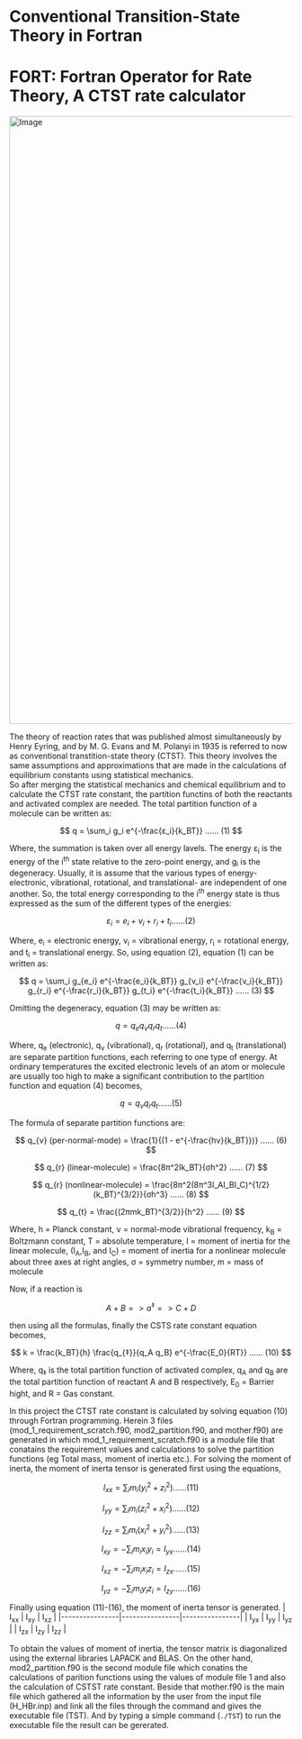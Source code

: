 # Conventional Transition-State Theory in Fortran
# FORT: Fortran Operator for Rate Theory, A CTST rate calculator
<img width="1440" height="1080" alt="Image" src="https://github.com/user-attachments/assets/e2052a93-ca0e-4fd0-8428-3042c930489b" />

The theory of reaction rates that was published almost simultaneously by Henry Eyring, and by M. G. Evans and M. Polanyi in 1935 is referred to now as conventional transtition-state theory (CTST). This theory involves the same assumptions and approximations that are made in the calculations of equilibrium constants using statistical mechanics.\
So after merging the statistical mechanics and chemical equilibrium and to calculate the CTST rate constant, the partition functins of both the reactants and activated complex are needed. The total partition function of a molecule can be written as:
<p align="center">


$$
q = \sum_i g_i e^{-\frac{ε_i}{k_BT}} ...... (1)
$$


</p>

Where, the summation is taken over all energy lavels. The energy ε<sub>i</sub> is the energy of the i<sup>th</sup> state relative to the zero-point energy, and g<sub>i</sub> is the degeneracy. Usually, it is assume that the various types of energy- electronic, vibrational, rotational, and translational- are independent of one another. So, the total energy corresponding to the i<sup>th</sup> energy state is thus expressed as the sum of the different types of the energies:
<p align="center">


$$
ε_i = e_i + ν_i + r_i + t_i  ...... (2)
$$


</p>

Where, e<sub>i</sub> = electronic energy, ν<sub>i</sub> = vibrational energy, r<sub>i</sub> = rotational energy, and t<sub>i</sub> = translational energy. So, using equation (2), equation (1) can be written as:
<p align="center">


$$
q = \sum_i g_{e_i} e^{-\frac{e_i}{k_BT}}  g_{ν_i} e^{-\frac{ν_i}{k_BT}}  g_{r_i} e^{-\frac{r_i}{k_BT}}  g_{t_i} e^{-\frac{t_i}{k_BT}}  ...... (3)
$$


</p>

Omitting the degeneracy, equation (3) may be written as:
<p align="center">


$$
q = q_{e} q_{ν} q_{r} q_{t}  ...... (4)
$$


</p>

Where, q<sub>e</sub> (electronic), q<sub>ν</sub> (vibrational), q<sub>r</sub> (rotational), and q<sub>t</sub> (translational) are separate partition functions, each referring to one type of energy. At ordinary temperatures the excited electronic levels of an atom or molecule are
usually too high to make a significant contribution to the partition function and equation (4) becomes,
<p align="center">


$$
q = q_{ν} q_{r} q_{t}  ...... (5)
$$


</p>

The formula of separate partition functions are:
<p align="center">


$$
q_{ν} (per-normal-mode) =  \frac{1}{(1 - e^{-\frac{hν}{k_BT}})}  ...... (6)
$$

$$
q_{r} (linear-molecule) =  \frac{8π^2Ik_BT}{σh^2}  ...... (7)
$$

$$
q_{r} (nonlinear-molecule) =  \frac{8π^2(8π^3I_AI_BI_C)^{1/2}(k_BT)^{3/2}}{σh^3}  ...... (8)
$$

$$
q_{t} =  \frac{(2πmk_BT)^{3/2}}{h^2}  ...... (9)
$$
</p>

Where, h = Planck constant, ν = normal-mode vibrational frequency, k<sub>B</sub> = Boltzmann constant, T = absolute temperature, I = moment of inertia for the linear molecule, (I<sub>A</sub>,I<sub>B</sub>, and I<sub>C</sub>) = moment of inertia for a nonlinear molecule about three axes at right angles, σ = symmetry number, m = mass of molecule

Now, if a reaction is
<p align="center">


$$
A + B => a^{‡} => C + D 
$$


</p> 
then using all the formulas, finally the CSTS rate constant equation becomes,
<p align="center">


$$
k = \frac{k_BT}{h} \frac{q_{‡}}{q_A q_B} e^{-\frac{E_0}{RT}}  ...... (10)
$$


</p>

Where, q<sub>‡</sub> is the total partition function of activated complex, q<sub>A</sub> and q<sub>B</sub> are the total partition function of reactant A and B respectively, E<sub>0</sub> = Barrier hight, and R = Gas constant.


In this project the CTST rate constant is calculated by solving equation (10) through Fortran programming. Herein 3 files (mod_1_requirement_scratch.f90, mod2_partition.f90, and mother.f90) are generated in which mod_1_requirement_scratch.f90 is a module file that conatains the requirement values and calculations to solve the partition functions (eg Total mass, moment of inertia etc.). For solving the moment of inerta, the moment of inerta tensor is generated first using the equations,
<p align="center">


$$
I_{xx} = \sum_im_i(y_i^2 + z_i^2)  ......(11)
$$


$$
I_{yy} = \sum_im_i(z_i^2 + x_i^2)   ......(12)
$$


$$
I_{zz} = \sum_im_i(x_i^2 + y_i^2)  ......(13)
$$


$$
I_{xy} = -\sum_im_ix_iy_i = I_{yx}  ......(14)
$$


$$
I_{xz} = -\sum_im_ix_iz_i = I_{zx}  ......(15)
$$


$$
I_{yz} = -\sum_im_iy_iz_i = I_{zy}  ......(16)
$$


</p>

Finally using equation (11)-(16), the moment of inerta tensor is generated.
  | I<sub>xx</sub> | I<sub>xy</sub> | I<sub>xz</sub> |
  |----------------|----------------|----------------|
  | I<sub>yx</sub> | I<sub>yy</sub> | I<sub>yz</sub> |
  | I<sub>zx</sub> | I<sub>zy</sub> | I<sub>zz</sub> |

To obtain the values of moment of inertia, the tensor matrix is diagonalized using the external libraries LAPACK and BLAS. On the other hand, mod2_partition.f90 is the second module file which conatins the calculations of parition functions using the values of module file 1 and also the calculation of CSTST rate constant. Beside that mother.f90 is the main file which gathered all the information by the user from the input file (H_HBr.inp) and link all the files through the command and gives the executable file (TST). And by typing a simple command (```./TST```) to run the executable file the result can be gererated.

